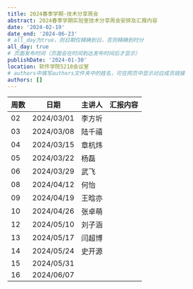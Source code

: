 ```yaml
---
title: 2024春季学期-技术分享周会
abstract: 2024春季学期实验室技术分享周会安排及汇报内容
date: '2024-02-19'
date_end: '2024-06-23'
# all_day为true，则日期仅精确到日，否则精确到时分
all_day: true
# 页面发布时间（页面会在时间到达发布时间后才显示）
publishDate: '2024-01-30'
location: 软件学院5218会议室
# authors中填写authors文件夹中的姓名，可在网页中显示对应成员链接
authors: []
---
```


| 周数 | 日期       | 主讲人 | 汇报内容 |
| ---- | ---------- | ------ | -------- |
| 02   | 2024/03/01 | 李方圻 |          |
| 03   | 2024/03/08 | 陆千禧 |          |
| 04   | 2024/03/15 | 章杭炜 |          |
| 05   | 2024/03/22 | 杨磊   |          |
| 06   | 2024/03/29 | 武飞   |          |
| 08   | 2024/04/12 | 何怡   |          |
| 09   | 2024/04/19 | 王晗亦 |          |
| 10   | 2024/04/26 | 张卓萌 |          |
| 12   | 2024/05/10 | 刘子涵 |          |
| 13   | 2024/05/17 | 闫超博 |          |
| 14   | 2024/05/24 | 史开源 |          |
| 15   | 2024/05/31 |        |          |
| 16   | 2024/06/07 |        |          |